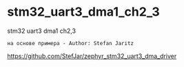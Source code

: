 # stm32_uart3_dma1_ch2_3
stm32 uart3 dma1 ch2,3
```
на основе примера - Author: Stefan Jaritz
```
https://github.com/StefJar/zephyr_stm32_uart3_dma_driver

